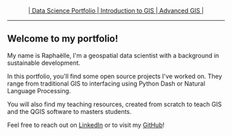 <center>

|[ Data Science Portfolio ](https://raphaelleroffo.github.io/portfolio/)|[ Introduction to GIS ](https://raphaelleroffo.github.io/intro-to-gis)|[ Advanced GIS ](https://raphaelleroffo.github.io/advanced-gis)| 

</center>

---
## Welcome to my portfolio!

My name is Raphaëlle, I'm a geospatial data scientist with a background in sustainable development.

In this portfolio, you'll find some open source projects I've worked on. They range from traditional GIS to interfacing using Python Dash or Natural Language Processing.

You will also find my teaching resources, created from scratch to teach GIS and the QGIS software to masters students.

Feel free to reach out on [LinkedIn](https://www.linkedin.com/in/raphaelle-roffo/) or to visit my [GitHub](https://github.com/raphaelleroffo/)!